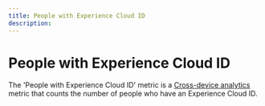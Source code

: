 ```yaml
---
title: People with Experience Cloud ID
description:
---
```

# People with Experience Cloud ID

The 'People with Experience Cloud ID' metric is a [Cross-device analytics](../cda/overview.md) metric that counts the number of people who have an Experience Cloud ID.
